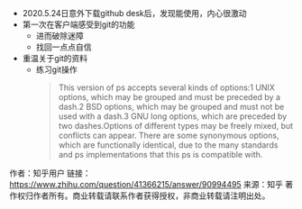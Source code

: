 - 2020.5.24日意外下载github desk后，发现能使用，内心很激动
- 第一次在客户端感受到git的功能
	+ 进而破除迷障
	+ 找回一点点自信
- 重温关于git的资料
	+ 练习git操作
		> This version of ps accepts several kinds of options:1   UNIX options, which may be grouped and must be preceded by a dash.2   BSD options, which may be grouped and must not be used with a dash.3   GNU long options, which are preceded by two dashes.Options of different types may be freely mixed, but conflicts can appear.  There are some synonymous options, which are functionally identical, due to the many standards and ps implementations that this ps is compatible with.

作者：知乎用户
链接：https://www.zhihu.com/question/41366215/answer/90994495
来源：知乎
著作权归作者所有。商业转载请联系作者获得授权，非商业转载请注明出处。

